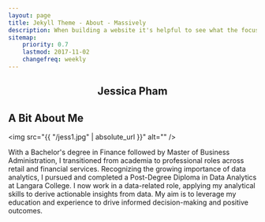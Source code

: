 ```yaml
---
layout: page
title: Jekyll Theme - About - Massively
description: When building a website it's helpful to see what the focus of your site is. This page is an example of how to show a website's focus.
sitemap:
    priority: 0.7
    lastmod: 2017-11-02
    changefreq: weekly
---
```


<h2 style="text-align: center;">Jessica Pham</h2>								

## A Bit About Me

<span class="image left"><img src="{{ "/jess1.jpg" | absolute_url }}" alt="" /></span>

With a Bachelor's degree in Finance followed by Master of Business Administration, I transitioned from academia to professional roles across retail and financial services. Recognizing the growing importance of data analytics, I pursued and completed a Post-Degree Diploma in Data Analytics at Langara College. 
I now work in a data-related role, applying my analytical skills to derive actionable insights from data. My aim is to leverage my education and experience to drive informed decision-making and positive outcomes.



